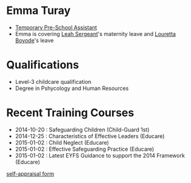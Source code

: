 # Emma Turay #

* [Temporary Pre-School Assistant](/staff/20131111-Job_Description-Pre-school_Assistant.pdf)
* Emma is covering [Leah Sergeant](/staff/leah_sergeant.html)'s maternity leave and [Louretta Boyode](/staff/louretta_boyode.html)'s leave

# Qualifications #

* Level-3 childcare qualification
* Degree in Pshycology and Human Resources

# Recent Training Courses #

* 2014-10-20 : Safeguarding Children (Child-Guard 1st)
* 2014-12-25 : Characteristics of Effective Leaders (Educare)
* 2015-01-02 : Child Neglect (Educare)
* 2015-01-02 : Effective Safeguarding Practice (Educare)
* 2015-01-02 : Latest EYFS Guidance to support the 2014 Framework (Educare)


[self-appraisal form](/staff/20141212-Appraisal_Form-Pre_School_Assistant-Emma_Turay.pdf)
